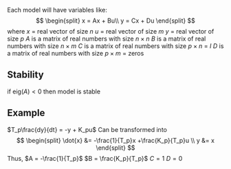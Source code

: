 Each model will have variables like:
$$
\begin{split}
x = Ax + Bu\\
y = Cx + Du
\end{split}
$$
where 
$x$ = real vector of size $n$
$u$ = real vector of size $m$
$y$ = real vector of size $p$
$A$ is a matrix of real numbers with size $n\times n$
$B$ is a matrix of real numbers with size $n\times m$
$C$ is a matrix of real numbers with size $p\times n$ = $I$
$D$ is a matrix of real numbers with size $p\times m$ = zeros

## Stability
if $\text{eig}(A) < 0$ then model is stable

## Example
$T_p\frac{dy}{dt} = -y + K_pu$
Can be transformed into
$$
\begin{split}
\dot{x} &= -\frac{1}{T_p}x +\frac{K_p}{T_p}u \\
y &= x
\end{split}
$$
Thus, 
$A = -\frac{1}{T_p}$
$B = \frac{K_p}{T_p}$
$C = 1$
$D = 0$